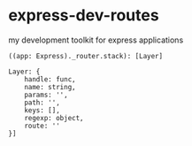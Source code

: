 # express-dev-routes
my development toolkit for express applications

```
((app: Express)._router.stack): [Layer]

Layer: {
    handle: func,
    name: string,
    params: '',
    path: '',
    keys: [],
    regexp: object,
    route: ''
}]
````